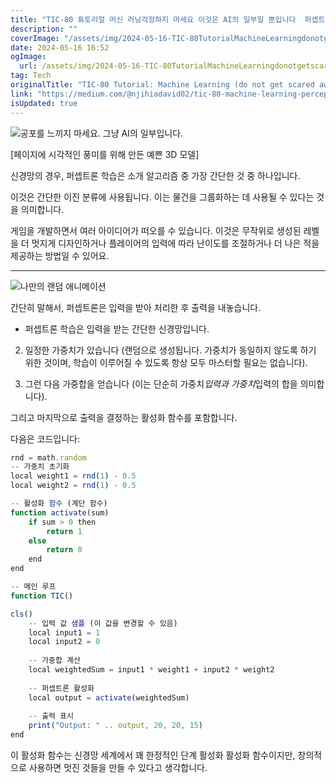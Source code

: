 ```yaml
---
title: "TIC-80 튜토리얼 머신 러닝걱정하지 마세요 이것은 AI의 일부일 뿐입니다  퍼셉트론 학습"
description: ""
coverImage: "/assets/img/2024-05-16-TIC-80TutorialMachineLearningdonotgetscaredawaybythisItissimplyapartofAIPerceptronlearning_0.png"
date: 2024-05-16 16:52
ogImage: 
  url: /assets/img/2024-05-16-TIC-80TutorialMachineLearningdonotgetscaredawaybythisItissimplyapartofAIPerceptronlearning_0.png
tag: Tech
originalTitle: "TIC-80 Tutorial: Machine Learning (do not get scared away by this: It is simply a part of AI) | Perceptron learning"
link: "https://medium.com/@njihiadavid02/tic-80-machine-learning-perceptron-learning-bb0523cdca3d"
isUpdated: true
---
```






![공포를 느끼지 마세요. 그냥 AI의 일부입니다.](/assets/img/2024-05-16-TIC-80TutorialMachineLearningdonotgetscaredawaybythisItissimplyapartofAIPerceptronlearning_0.png)

[페이지에 시각적인 풍미를 위해 만든 예쁜 3D 모델]

신경망의 경우, 퍼셉트론 학습은 소개 알고리즘 중 가장 간단한 것 중 하나입니다.

이것은 간단한 이진 분류에 사용됩니다. 이는 물건을 그룹화하는 데 사용될 수 있다는 것을 의미합니다.


<div class="content-ad"></div>

게임을 개발하면서 여러 아이디어가 떠오를 수 있습니다. 이것은 무작위로 생성된 레벨을 더 멋지게 디자인하거나 플레이어의 입력에 따라 난이도를 조절하거나 더 나은 적을 제공하는 방법일 수 있어요.

--- --- --- --- --- --- --- --- --- --- --- --- ---

![나만의 랜덤 애니메이션](https://miro.medium.com/v2/resize:fit:200/1*J6hWD17Q6PPkhnd0E5rkgw.gif)

<div class="content-ad"></div>

간단히 말해서, 퍼셉트론은 입력을 받아 처리한 후 출력을 내놓습니다.

- 퍼셉트론 학습은 입력을 받는 간단한 신경망입니다.

2. 일정한 가중치가 있습니다 (랜덤으로 생성됩니다. 가중치가 동일하지 않도록 하기 위한 것이며, 학습이 이루어질 수 있도록 항상 모두 마스터할 필요는 없습니다).

3. 그런 다음 가중합을 얻습니다 (이는 단순히 가중치*입력과 가중치*입력의 합을 의미합니다).

<div class="content-ad"></div>

그리고 마지막으로 출력을 결정하는 활성화 함수를 포함합니다.

다음은 코드입니다:

```js
rnd = math.random
-- 가중치 초기화
local weight1 = rnd(1) - 0.5
local weight2 = rnd(1) - 0.5

-- 활성화 함수 (계단 함수)
function activate(sum)
    if sum > 0 then
        return 1
    else
        return 0
    end
end

-- 메인 루프
function TIC()

cls()
    -- 입력 값 샘플 (이 값을 변경할 수 있음)
    local input1 = 1
    local input2 = 0
    
    -- 가중합 계산
    local weightedSum = input1 * weight1 + input2 * weight2
    
    -- 퍼셉트론 활성화
    local output = activate(weightedSum)
    
    -- 출력 표시
    print("Output: " .. output, 20, 20, 15)
end
```

이 활성화 함수는 신경망 세계에서 꽤 한정적인 단계 활성화 활성화 함수이지만, 창의적으로 사용하면 멋진 것들을 만들 수 있다고 생각합니다.